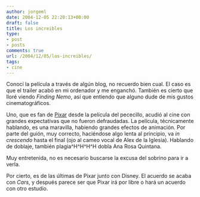 ```yaml
---
author: jorgeml
date: 2004-12-05 22:20:13+00:00
draft: false
title: Los increibles
type: 
- post
- posts
comments: true
url: /2004/12/05/los-increibles/
tags:
- cine
---
```


Conocí la película a través de algún blog, no recuerdo bien cual. El caso es que el trailer acabó en mi ordenador y me enganchó. También es cierto que lloré viendo _Finding Nemo_, así que entiendo que alguno dude de mis gustos cinematográficos.

Uno, que es fan de [Pixar](http://www.pixar.com) desde la película del pececillo, acudió al cine con grandes expectativas que no fueron defraudadas. La película, técnicamente hablando, es una maravilla, habiendo grandes efectos de animación. Por parte del guión, muy correcto, haciéndose algo lenta al principio, va _in crescendo_ hasta el final (ojo al cameo vocal de Alex de la Iglesia). Hablando de doblaje, también plagia^H^H^H^H dobla Ana Rosa Quintana.

Muy entretenida, no es necesario buscarse la excusa del sobrino para ir a verla.

Por cierto, es de las últimas de Pixar junto con Disney. El acuerdo se acaba con _Cars_, y después parece ser que Pixar irá por libre o hará un acuerdo con otro estudio.
